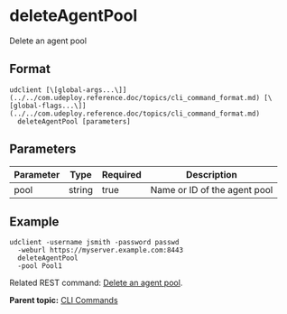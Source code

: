 # deleteAgentPool

Delete an agent pool

## Format

```
udclient [\[global-args...\]](../../com.udeploy.reference.doc/topics/cli_command_format.md) [\[global-flags...\]](../../com.udeploy.reference.doc/topics/cli_command_format.md)
  deleteAgentPool [parameters]
```

## Parameters

|Parameter|Type|Required|Description|
|---------|----|--------|-----------|
|pool|string|true|Name or ID of the agent pool|

## Example

```
udclient -username jsmith -password passwd 
  -weburl https://myserver.example.com:8443
  deleteAgentPool 
  -pool Pool1
```

Related REST command: [Delete an agent pool](rest_cli_agentpool_deleteagentpool_delete.md).

**Parent topic:** [CLI Commands](../../com.udeploy.reference.doc/topics/cli_commands.md)

